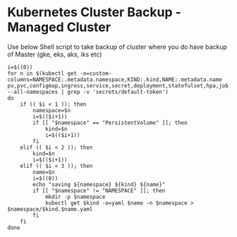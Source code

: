 # Kubernetes Cluster Backup - Managed Cluster
Use below Shell script to take backup of cluster where you do have backup of Master (gke, eks, aks, iks etc)

```
i=$((0))
for n in $(kubectl get -o=custom-columns=NAMESPACE:.metadata.namespace,KIND:.kind,NAME:.metadata.name pv,pvc,configmap,ingress,service,secret,deployment,statefulset,hpa,job,cronjob --all-namespaces | grep -v 'secrets/default-token')
do
	if (( $i < 1 )); then
		namespace=$n
		i=$(($i+1))
		if [[ "$namespace" == "PersistentVolume" ]]; then
			kind=$n
			i=$(($i+1))
		fi
	elif (( $i < 2 )); then
		kind=$n
		i=$(($i+1))
	elif (( $i < 3 )); then
		name=$n
		i=$((0))
		echo "saving ${namespace} ${kind} ${name}"
		if [[ "$namespace" != "NAMESPACE" ]]; then
			mkdir -p $namespace
			kubectl get $kind -o=yaml $name -n $namespace > $namespace/$kind.$name.yaml
		fi
	fi
done
```

